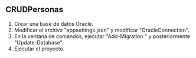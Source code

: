 ## CRUDPersonas
1. Crear una base de datos Oracle.
2. Modificar el archivo "appsettings.json" y modificar "OracleConnection". 
3. En la ventana de comandos, ejecutar "Add-Migration <migrationName>" y posteriormente "Update-Database". 
4. Ejecutar el proyecto. 

